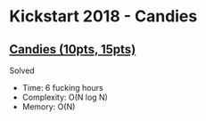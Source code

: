 # Kickstart 2018 - Candies

## [Candies (10pts, 15pts)](https://codingcompetitions.withgoogle.com/kickstart/round/0000000000050ee1/00000000000510ef)

Solved

* Time: 6 fucking hours
* Complexity: O(N log N)
* Memory: O(N)
